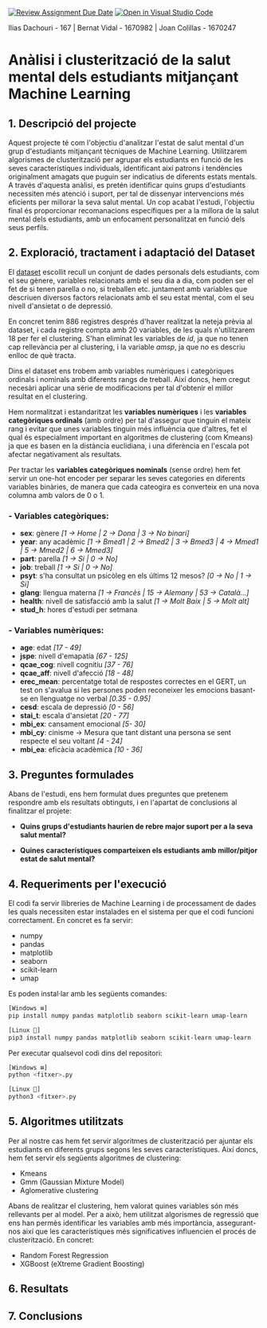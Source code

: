 [![Review Assignment Due Date](https://classroom.github.com/assets/deadline-readme-button-22041afd0340ce965d47ae6ef1cefeee28c7c493a6346c4f15d667ab976d596c.svg)](https://classroom.github.com/a/USx538Ll)
[![Open in Visual Studio Code](https://classroom.github.com/assets/open-in-vscode-2e0aaae1b6195c2367325f4f02e2d04e9abb55f0b24a779b69b11b9e10269abc.svg)](https://classroom.github.com/online_ide?assignment_repo_id=17348930&assignment_repo_type=AssignmentRepo)


Ilias Dachouri - 167 | Bernat Vidal - 1670982 | Joan Colillas - 1670247



# **Anàlisi i clusterització de la salut mental dels estudiants mitjançant Machine Learning**

## 1. Descripció del projecte
Aquest projecte té com l'objectiu d'analitzar l'estat de salut mental d'un grup d'estudiants mitjançant tècniques de Machine Learning. Utilitzarem algorismes de clusterització per agrupar els estudiants en funció de les seves característiques individuals, identificant així patrons i tendències originalment amagats que puguin ser indicatius de diferents estats mentals. A través d'aquesta anàlisi, es pretén identificar quins grups d'estudiants necessiten més atenció i suport, per tal de dissenyar intervencions més eficients per millorar la seva salut mental. Un cop acabat l'estudi, l'objectiu final és proporcionar recomanacions específiques per a la millora de la salut mental dels estudiants, amb un enfocament personalitzat en funció dels seus perfils.

## 2. Exploració, tractament i adaptació del Dataset
El [dataset](https://www.kaggle.com/code/faressayadi/medical-student-health-analysis-fares-sayadi/input) escollit  recull un conjunt de dades personals dels estudiants, com el seu gènere, variables relacionats amb el seu dia a dia, com poden ser el fet de si tenen parella o no, si treballen etc. juntament amb variables que descriuen diversos factors relacionats amb el seu estat mental, com el seu nivell d'ansietat o de depressió.

En concret tenim 886 registres després d'haver realitzat la neteja prèvia al dataset, i cada registre compta amb 20 variables, de les quals n'utilitzarem 18 per fer el clustering. S'han eliminat les variables de *id*, ja que no tenen cap rellevància per al clustering, i la variable *amsp*, ja que no es descriu enlloc de què tracta.

Dins el dataset ens trobem amb variables numèriques i categòriques ordinals i nominals amb diferents rangs de treball. Així doncs, hem cregut necesàri aplicar una série de modificacions per tal d'obtenir el millor resultat en el clustering.

Hem normalitzat i estandaritzat les **variables numèriques** i les **variables categòriques ordinals** (amb ordre) per tal d'assegur que tinguin el mateix rang i evitar que unes variables tinguin més influència que d'altres, fet el qual és especialment important en algoritmes de clustering (com Kmeans) ja que es basen en la distància euclidiana, i una diferència en l'escala pot afectar negativament als resultats.

Per tractar les **variables categòriques nominals** (sense ordre) hem fet servir un one-hot encoder per separar les seves categories en diferents variables binàries, de manera que cada cateogira es converteix en una nova columna amb valors de 0 o 1.

### **- Variables categòriques:**
* **sex**: gènere *[1 -> Home | 2 -> Dona | 3 -> No binari]*
* **year**: any acadèmic *[1 -> Bmed1 | 2 -> Bmed2 | 3 -> Bmed3 | 4 -> Mmed1 | 5 -> Mmed2 | 6 -> Mmed3]*
* **part**: parella *[1 -> Si | 0 -> No]*
* **job**:   treball *[1 -> Si | 0 -> No]*
* **psyt**:  s'ha consultat un psicòleg en els últims 12 mesos? *[0 -> No | 1 -> Si]*
* **glang**: llengua materna *[1 -> Francès | 15 -> Alemany | 53 -> Català...]*
* **health**: nivell de satisfacció amb la salut *[1 -> Molt Baix | 5 -> Molt alt]*
* **stud_h**: hores d'estudi per setmana

### **- Variables numèriques:**
* **age**: edat *[17 - 49]*
* **jspe**: nivell d'emapatía *[67 - 125]*
* **qcae_cog**: nivell cognitiu *[37 - 76]*
* **qcae_aff**: nivell d'afecció *[18 - 48]*
* **erec_mean**: percentatge total de respostes correctes en el GERT, un test on s'avalua si les persones poden reconeixer les emocions basant-se en llenguatge no verbal *[0.35 - 0.95]*
* **cesd**: escala de depressió *[0 - 56]*
* **stai_t**: escala d'ansietat *[20 - 77]*
* **mbi_ex**: cansament emocional *[5- 30]*
* **mbi_cy**: cinisme -> Mesura que tant distant una persona se sent respecte el seu voltant *[4 - 24]*
* **mbi_ea**: eficàcia acadèmica *[10 - 36]*

## 3. Preguntes formulades
Abans de l'estudi, ens hem formulat dues preguntes que pretenem respondre amb els resultats obtinguts, i en l'apartat de conclusions al finalitzar el projete:  

-  **Quins grups d'estudiants haurien de rebre major suport per a la seva salut mental?**

- **Quines característiques comparteixen els estudiants amb millor/pitjor estat de salut mental?**

## 4. Requeriments per l'execució
El codi fa servir llibreries de Machine Learning i de processament de dades les quals necessiten estar instalades en el sistema per que el codi funcioni correctament. 
En concret es fa servir:
- numpy
- pandas 
- matplotlib
- seaborn
- scikit-learn
- umap

Es poden instal·lar amb les següents comandes:

```bash
[Windows ⊞]
pip install numpy pandas matplotlib seaborn scikit-learn umap-learn

[Linux 🐧]
pip3 install numpy pandas matplotlib seaborn scikit-learn umap-learn
```

Per executar qualsevol codi dins del repositori:
```bash
[Windows ⊞]
python <fitxer>.py

[Linux 🐧]
python3 <fitxer>.py
```
## 5. Algoritmes utilitzats
Per al nostre cas hem fet servir algoritmes de clusterització per ajuntar els estudiants en diferents grups segons les seves característiques. Així doncs, hem fet servir els següents algoritmes de clustering:
- Kmeans
- Gmm (Gaussian Mixture Model)
- Aglomerative clustering

Abans de realitzar el clustering, hem valorat quines variables són més rellevants per al model. Per a això, hem utilitzat algorismes de regressió que ens han permès identificar les variables amb més importància, assegurant-nos així que les característiques més significatives influencien el procés de clusterització. En concret:
- Random Forest Regression
- XGBoost (eXtreme Gradient Boosting)

## 6. Resultats

## 7. Conclusions